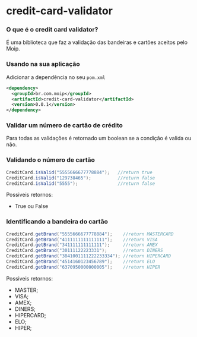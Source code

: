 # credit-card-validator


### O que é o credit card validator?

É uma biblioteca que faz a validação das bandeiras e cartões aceitos pelo Moip.

### Usando na sua aplicação

Adicionar a dependência no seu `pom.xml`

```xml
<dependency>
  <groupId>br.com.moip</groupId>
  <artifactId>credit-card-validator</artifactId>
  <version>0.0.1</version>
</dependency>
```

### Validar um número de cartão de crédito

Para todas as validações é retornado um boolean se a condição é valida ou não.

### Validando o número de cartão
```java
CreditCard.isValid("5555666677778884");   //return true
CreditCard.isValid("129738465");          //return false
CreditCard.isValid("5555");               //return false
```

Possiveis retornos:
* True ou False

### Identificando a bandeira do cartão

```java
CreditCard.getBrand("5555666677778884");    //return MASTERCARD
CreditCard.getBrand("4111111111111111");    //return VISA
CreditCard.getBrand("341111111111111");     //return AMEX
CreditCard.getBrand("30111122223331");      //return DINERS
CreditCard.getBrand("3841001111222233334"); //return HIPERCARD
CreditCard.getBrand("4514160123456789");    //return ELO
CreditCard.getBrand("6370950000000005");    //return HIPER
```

Possiveis retornos:
* MASTER;
* VISA;
* AMEX;
* DINERS;
* HIPERCARD;
* ELO;
* HIPER;